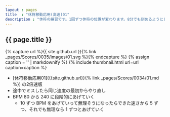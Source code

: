 ```yaml
---
layout : pages
title  : "休符移動応用(高速)01"
description : "休符の練習です。1回ずつ休符の位置が変わります。8分でも刻めるようにしましょう。休符は空打ちできると速くてもリズムを正確に捉えることができるかと思います。"
---
```


## {{ page.title }}

{% capture url %}{{ site.github.url }}{% link _pages/Scores/0035/images/01.svg %}{% endcapture %}
{% assign caption = '' | markdownify %}
{% include thumbnail.html url=url caption=caption %}

* [休符移動応用01]({{site.github.url}}{% link _pages/Scores/0034/01.md %}) の2倍速版
* 途中でミスしたら同じ速度の最初からやり直し
* BPM 80 から 240 に段階的にあげていく
  * 10 ずつ BPM をあげていって無理そうになったらできた速さから 5 ずつ、それでも無理なら 1 ずつとあげていく
